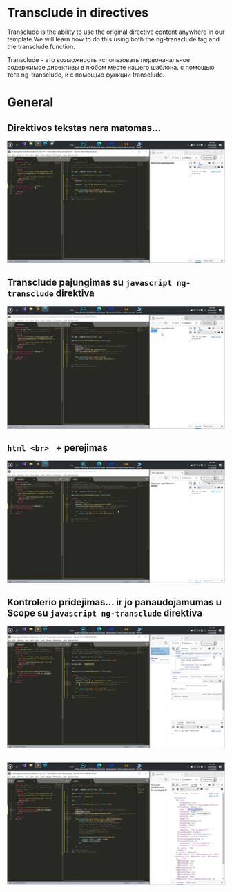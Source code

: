 # Transclude in directives
  
Transclude is the ability to use the original directive content anywhere
in our template.We will learn how to do this 
using both the ng-transclude tag and the transclude function.

Transclude - это возможность использовать первоначальное
содержимое директивы в любом месте нашего шаблона.
с помощью тега ng-transclude,
и с помощью функции transclude.

# General

## Direktivos tekstas nera matomas...
![Test Image 3](img/1.png)
## Transclude pajungimas su ```javascript ng-transclude``` direktiva
![Test Image 3](img/2.png)
## ```html <br> ``` + perejimas
![Test Image 3](img/3.png)
## Kontrolerio pridejimas... ir jo panaudojamumas u Scope  su ```javascript ng-transclude``` direktiva
![Test Image 3](img/4.png)
## 
![Test Image 3](img/5.png)


